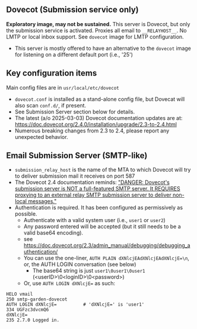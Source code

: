## Dovecot (Submission service only)
__Exploratory image, may not be sustained.__  This server is Dovecot, but only the submission service is activated.  Proxies all email to `__RELAYHOST__`.  No LMTP or local inbox support.  See `dovecot` image for LMTP configuration.
- This server is mostly offered to have an alternative to the `dovecot` image for listening on a different default port (i.e., '25')

## Key configuration items
Main config files are in `usr/local/etc/dovecot`
- `dovecot.conf` is installed as a stand-alone config file, but Dovecat will also scan `conf.d/`, if present.
- See Submission Server section below for details.
- The latest (a/o 2025-03-03) Dovecot documentation updates are at: <https://doc.dovecot.org/2.4.0/installation/upgrade/2.3-to-2.4.html>
- Numerous breaking changes from 2.3 to 2.4, please report any unexpected behavior.
 
## Email Submission Server (SMTP-like)
- `submission_relay_host` is the name of the MTA to which Dovecot will try to deliver submission mail it receives on port 587
- The Dovecot 2.4 documentation reminds: ["DANGER: Dovecot's submission server is NOT a full-featured SMTP server. It REQUIRES proxying to an external relay SMTP submission server to deliver non-local messages."](https://doc.dovecot.org/2.4.0/core/config/submission.html)
- Authentication is required.  It has been configured as permissively as possible.
  - Authenticate with a valid system user (i.e., `user1` or `user2`)
  - Any password entered will be accepted (but it still needs to be a valid base64 encoding).
  - see <https://doc.dovecot.org/2.3/admin_manual/debugging/debugging_authentication/>
  - You can use the one-liner, `AUTH PLAIN dXNlcjEAdXNlcjEAdXNlcjE=\n`, or, the AUTH LOGIN conversation (see below)
    - The base64 string is just `user1\0user1\0user1` (\<userID\>\\0\<loginID\>\\0\<password\>)
  - Or, use `AUTH LOGIN dXNlcjE=` as such:
```
HELO vmail
250 smtp-garden-dovecot
AUTH LOGIN dXNlcjE=          # 'dXNlcjE=' is 'user1'
334 UGFzc3dvcmQ6
dXNlcjE=
235 2.7.0 Logged in.
```


